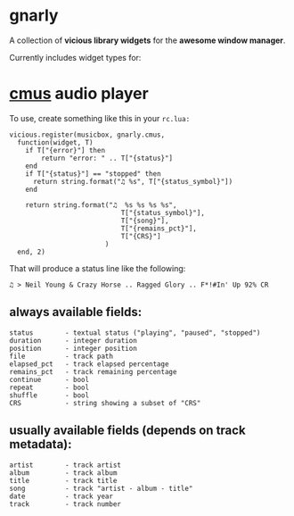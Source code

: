 gnarly
=====

A collection of **vicious library widgets** for the **awesome window manager**.

Currently includes widget types for:

# [cmus](http://cmus.sourceforge.net/) audio player

To use, create something like this in your `rc.lua:`

    vicious.register(musicbox, gnarly.cmus, 
      function(widget, T)
        if T["{error}"] then
            return "error: " .. T["{status}"]
        end
        if T["{status}"] == "stopped" then
          return string.format("♫ %s", T["{status_symbol}"])
        end
    
        return string.format("♫  %s %s %s %s", 
                                T["{status_symbol}"],
                                T["{song}"],
                                T["{remains_pct}"],
                                T["{CRS}"]
                            )
      end, 2)

That will produce a status line like the following:

    ♫ > Neil Young & Crazy Horse .. Ragged Glory .. F*!#In' Up 92% CR

## always available fields:
 
    
    status        - textual status ("playing", "paused", "stopped")
    duration      - integer duration
    position      - integer position
    file          - track path
    elapsed_pct   - track elapsed percentage
    remains_pct   - track remaining percentage
    continue      - bool
    repeat        - bool
    shuffle       - bool
    CRS           - string showing a subset of "CRS"

## usually available fields (depends on track metadata):

    artist        - track artist
    album         - track album
    title         - track title
    song          - track "artist - album - title"
    date          - track year
    track         - track number

